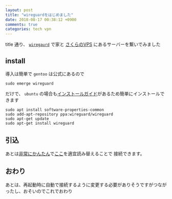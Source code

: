 ```yaml
---
layout: post
title: "wireguardをはじめました"
date: 2018-08-17 00:38:12 +0900
comments: true
categories: tech vpn
---
```


title 通り、 [`wiregaurd`](https://www.wireguard.com/) で家と [さくらのVPS](https://vps.sakura.ad.jp/) にあるサーバーを繋いでみました

## install

導入は簡単で `gentoo` は公式にあるので

```
sudo emerge wireguard
```

だけで、 `ubuntu` の場合も[インストールガイド](https://www.wireguard.com/install/#packages)があるため簡単にインストールできます


```
sudo apt install software-properties-common
sudo add-apt-repository ppa:wireguard/wireguard
sudo apt-get update
sudo apt-get install wireguard
```

## 引込

あとは[非常にかんたん](https://speakerdeck.com/fadis/zuo-tuteli-jie-suruwireguard)で[ここ](https://wiki.archlinux.jp/index.php/WireGuard)を適宜読み替えることで
接続できます。

## おわり

あとは、再起動時に自動で接続するように変更する必要がありそうですがつながったし、おそいのでこれでおわり

